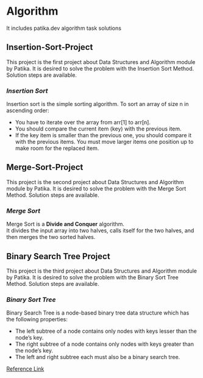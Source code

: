 # Algorithm
It includes patika.dev algorithm task solutions

## Insertion-Sort-Project
This project is the first project about Data Structures and Algorithm module by Patika.
It is desired to solve the problem with the Insertion Sort Method. Solution steps are available.  
### ***Insertion Sort***
Insertion sort is the simple sorting algorithm. To sort an array of size n in ascending order:
- You have to iterate over the array from arr[1] to arr[n].
- You should compare the current item (key) with the previous item.
- If the key item is smaller than the previous one, you should compare it with the previous items. You must move larger items one position up to make room for the replaced item.

## Merge-Sort-Project
This project is the second project about Data Structures and Algorithm module by Patika.
It is desired to solve the problem with the Merge Sort Method. Solution steps are available.  
### ***Merge Sort***  
Merge Sort is a **Divide and Conquer** algorithm.  
It divides the input array into two halves, calls itself for the two halves, and then merges the two sorted halves.


## Binary Search Tree Project
This project is the third project about Data Structures and Algorithm module by Patika.
It is desired to solve the problem with the Binary Sort Tree Method. Solution steps are available.  
### ***Binary Sort Tree***  
Binary Search Tree is a node-based binary tree data structure which has the following properties:
- The left subtree of a node contains only nodes with keys lesser than the node’s key.
- The right subtree of a node contains only nodes with keys greater than the node’s key.
- The left and right subtree each must also be a binary search tree.


[Reference Link](https://www.geeksforgeeks.org/fundamentals-of-algorithms/?ref=shm)
